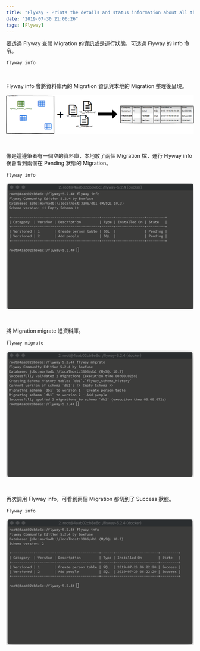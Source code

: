 ```yaml
---
title: "Flyway - Prints the details and status information about all the migrations"
date: "2019-07-30 21:06:26"
tags: [Flyway]
---
```



要透過 Flyway 查閱 Migration 的資訊或是運行狀態，可透過 Flyway 的 info 命令。  

<!-- More -->

    flyway info


</br>


Flyway info 會將資料庫內的 Migration 資訊與本地的 Migration 整理後呈現。  

![1.png](1.png)

</br>


像是這邊筆者有一個空的資料庫，本地放了兩個 Migration 檔，運行 Flyway info 後會看到兩個在 Pending 狀態的 Migration。  

    flyway info

![2.png](2.png)

</br>


將 Migration migrate 進資料庫。  

    flyway migrate

![3.png](3.png)

</br>


再次調用 Flyway info，可看到兩個 Migration 都切到了 Success 狀態。  

    flyway info

![4.png](4.png)
